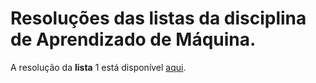 # Resoluções das listas da disciplina de Aprendizado de Máquina.

A resolução da **lista** 1 está disponível [aqui](lista1.ipynb).